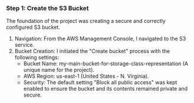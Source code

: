 ### Step 1: Create the S3 Bucket

The foundation of the project was creating a secure and correctly configured S3 bucket.

1.  Navigation: From the AWS Management Console, I navigated to the S3 service.
2.  Bucket Creation: I initiated the "Create bucket" process with the following settings:
    * Bucket Name: my-main-bucket-for-storage-class-representation (A unique name for the project).
    * AWS Region: us-east-1 (United States - N. Virginia).
    * Security: The default setting "Block all public access" was kept enabled to ensure the bucket and its contents remained private and secure.

